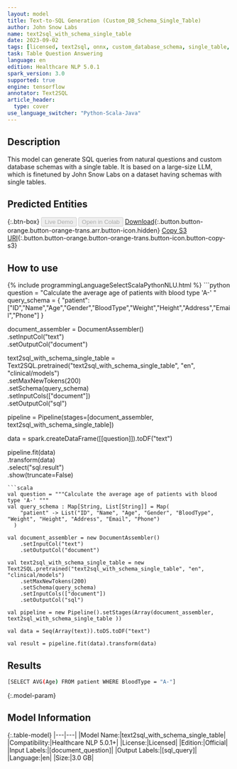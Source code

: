 ```yaml
---
layout: model
title: Text-to-SQL Generation (Custom_DB_Schema_Single_Table)
author: John Snow Labs
name: text2sql_with_schema_single_table
date: 2023-09-02
tags: [licensed, text2sql, onnx, custom_database_schema, single_table, en, tensorflow]
task: Table Question Answering
language: en
edition: Healthcare NLP 5.0.1
spark_version: 3.0
supported: true
engine: tensorflow
annotator: Text2SQL
article_header:
  type: cover
use_language_switcher: "Python-Scala-Java"
---
```


## Description

This model can generate SQL queries from natural questions and custom database schemas with a single table. It is based on a large-size LLM, which is finetuned by John Snow Labs on a dataset having schemas with single tables.

## Predicted Entities



{:.btn-box}
<button class="button button-orange" disabled>Live Demo</button>
<button class="button button-orange" disabled>Open in Colab</button>
[Download](https://s3.amazonaws.com/auxdata.johnsnowlabs.com/clinical/models/text2sql_with_schema_single_table_en_5.0.1_3.0_1693675589556.zip){:.button.button-orange.button-orange-trans.arr.button-icon.hidden}
[Copy S3 URI](s3://auxdata.johnsnowlabs.com/clinical/models/text2sql_with_schema_single_table_en_5.0.1_3.0_1693675589556.zip){:.button.button-orange.button-orange-trans.button-icon.button-copy-s3}

## How to use



<div class="tabs-box" markdown="1">
{% include programmingLanguageSelectScalaPythonNLU.html %}
```python
question = "Calculate the average age of patients with blood type 'A-' "
query_schema = {  
    "patient": ["ID","Name","Age","Gender","BloodType","Weight","Height","Address","Email","Phone"]
}

document_assembler = DocumentAssembler()\
    .setInputCol("text")\
    .setOutputCol("document")

text2sql_with_schema_single_table = Text2SQL.pretrained("text2sql_with_schema_single_table", "en", "clinical/models")\
    .setMaxNewTokens(200)\
    .setSchema(query_schema)\
    .setInputCols(["document"])\
    .setOutputCol("sql")


pipeline = Pipeline(stages=[document_assembler, text2sql_with_schema_single_table])

data = spark.createDataFrame([[question]]).toDF("text")

pipeline.fit(data)\
        .transform(data)\
        .select("sql.result")\
        .show(truncate=False)
```
```scala
val question = """Calculate the average age of patients with blood type 'A-' """
val query_schema : Map[String, List[String]] = Map(
    "patient" -> List("ID", "Name", "Age", "Gender", "BloodType", "Weight", "Height", "Address", "Email", "Phone")
  )

val document_assembler = new DocumentAssembler()
    .setInputCol("text")
    .setOutputCol("document")

val text2sql_with_schema_single_table = new Text2SQL.pretrained("text2sql_with_schema_single_table", "en", "clinical/models")
    .setMaxNewTokens(200)
    .setSchema(query_schema)
    .setInputCols(["document"])
    .setOutputCol("sql")

val pipeline = new Pipeline().setStages(Array(document_assembler, text2sql_with_schema_single_table ))

val data = Seq(Array(text)).toDS.toDF("text")

val result = pipeline.fit(data).transform(data)

```
</div>

## Results

```bash
[SELECT AVG(Age) FROM patient WHERE BloodType = "A-"]

```

{:.model-param}
## Model Information

{:.table-model}
|---|---|
|Model Name:|text2sql_with_schema_single_table|
|Compatibility:|Healthcare NLP 5.0.1+|
|License:|Licensed|
|Edition:|Official|
|Input Labels:|[document_question]|
|Output Labels:|[sql_query]|
|Language:|en|
|Size:|3.0 GB|
